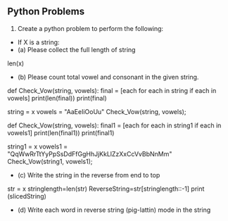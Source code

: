 
## Python Problems ##


1. Create a python problem to perform the following:
- If X is a string:
 - (a) Please collect the full length of string
 
 len(x)
 
 - (b) Please count total vowel and consonant in the given string.
 
 def Check_Vow(string, vowels): 
    final = [each for each in string if each in vowels] 
    print(len(final)) 
    print(final) 
       
string = x
vowels = "AaEeIiOoUu"
Check_Vow(string, vowels); 

def Check_Vow(string, vowels): 
    final1 = [each for each in string1 if each in vowels1] 
    print(len(final1)) 
    print(final1) 
       
string1 = x
vowels1 = "QqWwRrTtYyPpSsDdFfGgHhJjKkLlZzXxCcVvBbNnMm"
Check_Vow(string1, vowels1); 

 - (c) Write the string in the reverse from end to top
 
str = x 
stringlength=len(str)
ReverseString=str[stringlength::-1]
print (slicedString)

 - (d) Write each word in reverse string (pig-lattin) mode in the string
 
 

